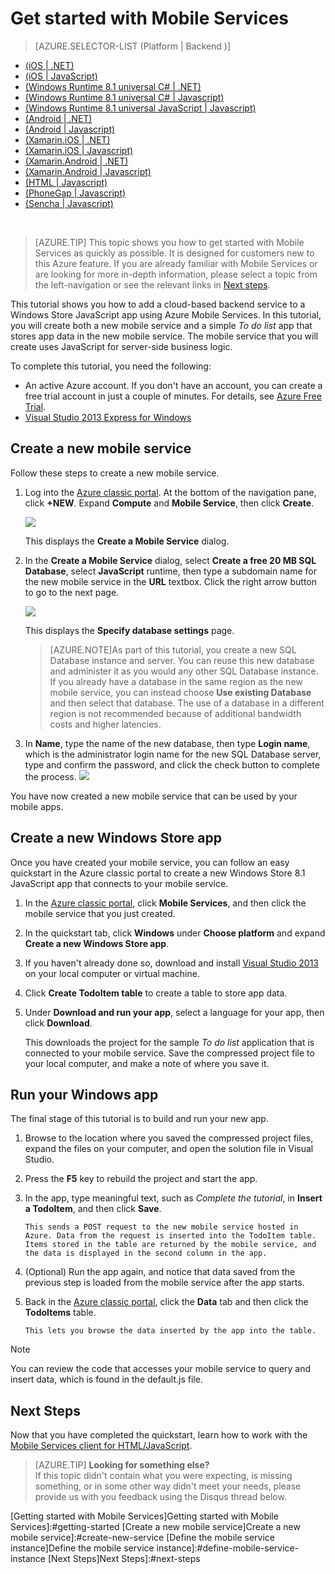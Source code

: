 <properties
    pageTitle="Get Started with Mobile Services for Windows Store JavaScript apps | Azure Mobile Services"
    description="Follow this tutorial to get started using Azure Mobile Services for Windows Store development in JavaScript."
    services="mobile-services"
    documentationCenter="windows"
    authors="ggailey777"
    manager="dwrede"
    editor=""/>

<tags
    ms.service="mobile-services"
    ms.workload="mobile"
    ms.tgt_pltfrm="mobile-windows-store"
    ms.devlang="javascript"
    ms.topic="get-started-article"
    ms.date="11/06/2015"
    ms.author="glenga"/>

# Get started with Mobile Services
> [AZURE.SELECTOR-LIST (Platform | Backend )]
- [(iOS | .NET)](../articles/mobile-services-dotnet-backend-ios-get-started.md)
- [(iOS | JavaScript)](../articles/mobile-services-ios-get-started.md)
- [(Windows Runtime 8.1 universal C# | .NET)](../articles/mobile-services-dotnet-backend-windows-store-dotnet-get-started.md)
- [(Windows Runtime 8.1 universal C# | Javascript)](../articles/mobile-services-javascript-backend-windows-store-dotnet-get-started.md)
- [(Windows Runtime 8.1 universal JavaScript | Javascript)](../articles/mobile-services-javascript-backend-windows-store-javascript-get-started.md)
- [(Android | .NET)](../articles/mobile-services-dotnet-backend-android-get-started.md)
- [(Android | Javascript)](../articles/mobile-services-android-get-started.md)
- [(Xamarin.iOS | .NET)](../articles/mobile-services-dotnet-backend-xamarin-ios-get-started.md)
- [(Xamarin.iOS | Javascript)](../articles/partner-xamarin-mobile-services-ios-get-started.md)
- [(Xamarin.Android | .NET)](../articles/mobile-services-dotnet-backend-xamarin-android-get-started.md)
- [(Xamarin.Android | Javascript)](../articles/partner-xamarin-mobile-services-android-get-started.md)
- [(HTML | Javascript)](../articles/mobile-services-html-get-started.md)
- [(PhoneGap | Javascript)](../articles/mobile-services-javascript-backend-phonegap-get-started.md)
- [(Sencha | Javascript)](../articles/partner-sencha-mobile-services-get-started.md)


&nbsp;


>[AZURE.TIP] This topic shows you how to get started with Mobile Services as quickly as possible. It is designed for customers new to this Azure feature. If you are already familiar with Mobile Services or are looking for more in-depth information, please select a topic from the left-navigation or see the relevant links in [Next steps](#next-steps).

This tutorial shows you how to add a cloud-based backend service to a Windows Store JavaScript app using Azure Mobile Services. In this tutorial, you will create both a new mobile service and a simple *To do list* app that stores app data in the new mobile service. The mobile service that you will create uses JavaScript for server-side business logic. 

To complete this tutorial, you need the following:

* An active Azure account. If you don't have an account, you can create a free trial account in just a couple of minutes. For details, see [Azure Free Trial](https://azure.microsoft.com/pricing/free-trial/?WT.mc_id=A0E0E5C02returnurl=http%3A%2F%2Fazure.microsoft.com%2Fdocumentation%2Farticles%2Fmobile-services-javascript-backend-windows-store-javascript-get-started%2F).
* [Visual Studio 2013 Express for Windows](http://go.microsoft.com/fwlink/?LinkId=257546)

## Create a new mobile service


Follow these steps to create a new mobile service.

1.	Log into the [Azure classic portal](https://manage.windowsazure.com/). At the bottom of the navigation pane, click **+NEW**. Expand **Compute** and **Mobile Service**, then click **Create**.

	![](./media/mobile-services-create-new-service/mobile-create.png)

	This displays the **Create a Mobile Service** dialog.

2.	In the **Create a Mobile Service** dialog, select **Create a free 20 MB SQL Database**, select **JavaScript** runtime, then type a subdomain name for the new mobile service in the **URL** textbox. Click the right arrow button to go to the next page.

	![](./media/mobile-services-create-new-service/mobile-create-page1.png)

	This displays the **Specify database settings** page.
	
	>[AZURE.NOTE]As part of this tutorial, you create a new SQL Database instance and server. You can reuse this new database and administer it as you would any other SQL Database instance. If you already have a database in the same region as the new mobile service, you can instead choose **Use existing Database** and then select that database. The use of a database in a different region is not recommended because of additional bandwidth costs and higher latencies.

3.	In **Name**, type the name of the new database, then type **Login name**, which is the administrator login name for the new SQL Database server, type and confirm the password, and click the check button to complete the process.
	![](./media/mobile-services-create-new-service/mobile-create-page2.png)

You have now created a new mobile service that can be used by your mobile apps.



## Create a new Windows Store app
Once you have created your mobile service, you can follow an easy quickstart in the Azure classic portal to create a new Windows Store 8.1 JavaScript app that connects to your mobile service.

1. In the [Azure classic portal](https://manage.windowsazure.com/), click **Mobile Services**, and then click the mobile service that you just created.

1. In the quickstart tab, click **Windows** under **Choose platform** and expand **Create a new Windows Store app**.

2. If you haven't already done so, download and install [Visual Studio 2013](http://go.microsoft.com/fwlink/?LinkId=257546) on your local computer or virtual machine.

3. Click **Create TodoItem table** to create a table to store app data.

4. Under **Download and run your app**, select a language for your app, then click **Download**.

      This downloads the project for the sample *To do list* application that is connected to your mobile service. Save the compressed project file to your local computer, and make a note of where you save it.


## Run your Windows app
The final stage of this tutorial is to build and run your new app.

1. Browse to the location where you saved the compressed project files, expand the files on your computer, and open the solution file in Visual Studio.

2. Press the **F5** key to rebuild the project and start the app.

3. In the app, type meaningful text, such as *Complete the tutorial*, in **Insert a TodoItem**, and then click **Save**.

       This sends a POST request to the new mobile service hosted in Azure. Data from the request is inserted into the TodoItem table. Items stored in the table are returned by the mobile service, and the data is displayed in the second column in the app.
4. (Optional) Run the app again, and notice that data saved from the previous step is loaded from the mobile service after the app starts.

5. Back in the [Azure classic portal](https://manage.windowsazure.com/), click the **Data** tab and then click the **TodoItems** table.

       This lets you browse the data inserted by the app into the table.


> [!NOTE]
> You can review the code that accesses your mobile service to query and insert data, which is found in the default.js file.
> 
> 
## Next Steps
Now that you have completed the quickstart, learn how to work with the [Mobile Services client for HTML/JavaScript](mobile-services-html-how-to-use-client-library.md). 


>[AZURE.TIP] **Looking for something else?**  
>If this topic didn't contain what you were expecting, is missing something, or in some other way didn't meet your needs, please provide us with you feedback using the Disqus thread below.

<!-- Anchors. -->
[Getting started with Mobile Services]Getting started with Mobile Services]:#getting-started
[Create a new mobile service]Create a new mobile service]:#create-new-service
[Define the mobile service instance]Define the mobile service instance]:#define-mobile-service-instance
[Next Steps]Next Steps]:#next-steps

<!-- Images. -->

<!-- URLs. -->

[Visual Studio 2013 Express for Windows]: http://go.microsoft.com/fwlink/?LinkId=257546
[Mobile Services SDK]: http://go.microsoft.com/fwlink/?LinkId=257545
[Azure classic portal]: https://manage.windowsazure.com/
